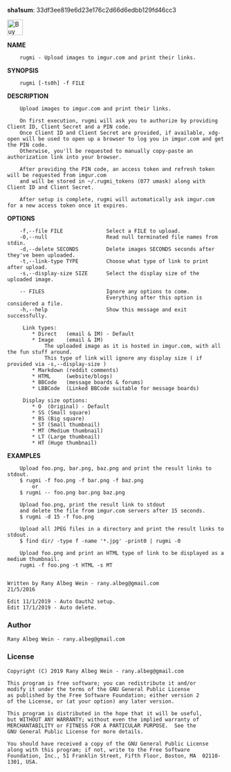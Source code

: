 **sha1sum**: 33df3ee819e6d23e176c2d66d6edbb129fd46cc3

<a href='https://ko-fi.com/E1E0B4X4' target='_blank'><img height='36' style='border:0px;height:36px;' src='https://az743702.vo.msecnd.net/cdn/kofi4.png?v=0' border='0' alt='Buy Me a Coffee at ko-fi.com' /></a>

**NAME**

        rugmi - Upload images to imgur.com and print their links.

**SYNOPSIS**

        rugmi [-ts0h] -f FILE

**DESCRIPTION**
		
        Upload images to imgur.com and print their links.
		
        On first execution, rugmi will ask you to authorize by providing Client ID, Client Secret and a PIN code.
        Once Client ID and Client Secret are provided, if available, xdg-open will be used to open up a browser to log you in imgur.com and get the PIN code.
        Otherwise, you'll be requested to manually copy-paste an authorization link into your browser.

        After providing the PIN code, an access token and refresh token will be requested from imgur.com
        and will be stored in ~/.rugmi_tokens (077 umask) along with Client ID and Client Secret.

        After setup is complete, rugmi will automatically ask imgur.com for a new access token once it expires.

**OPTIONS**

        -f,--file FILE              Select a FILE to upload.
        -0,--null                   Read null terminated file names from stdin.
        -d,--delete SECONDS         Delete images SECONDS seconds after they've been uploaded.
        -t,--link-type TYPE         Choose what type of link to print after upload.
        -s,--display-size SIZE      Select the display size of the uploaded image.

        -- FILES                    Ignore any options to come.
                                    Everything after this option is considered a file.
        -h,--help                   Show this message and exit successfully.

         Link types:
            * Direct   (email & IM) - Default
            * Image    (email & IM)
                The uploaded image as it is hosted in imgur.com, with all the fun stuff around.
                This type of link will ignore any display size ( if provided via -s,--display-size )
            * Markdown (reddit comments)
            * HTML     (website/blogs)
            * BBCode   (message boards & forums)
            * LBBCode  (Linked BBCode suitable for message boards)

         Display size options:
            * O  (Original) - Default
            * SS (Small square)
            * BS (Big square)
            * ST (Small thumbnail)
            * MT (Medium thumbnail)
            * LT (Large thumbnail)
            * HT (Huge thumbnail)

**EXAMPLES**

        Upload foo.png, bar.png, baz.png and print the result links to stdout.
        $ rugmi -f foo.png -f bar.png -f baz.png
            or
        $ rugmi -- foo.png bar.png baz.png
        
        Upload foo.png, print the result link to stdout
        and delete the file from imgur.com servers after 15 seconds.
        $ rugmi -d 15 -f foo.png

        Upload all JPEG files in a directory and print the result links to stdout.
        $ find dir/ -type f -name '*.jpg' -print0 | rugmi -0

        Upload foo.png and print an HTML type of link to be displayed as a medium thumbnail.
        rugmi -f foo.png -t HTML -s MT
		

    Written by Rany Albeg Wein - rany.albeg@gmail.com
    21/5/2016
    
    Edit 11/1/2019 - Auto Oauth2 setup.
    Edit 17/1/2019 - Auto delete.
### Author
    Rany Albeg Wein - rany.albeg@gmail.com

### License

    Copyright (C) 2019 Rany Albeg Wein - rany.albeg@gmail.com
    
    This program is free software; you can redistribute it and/or
    modify it under the terms of the GNU General Public License
    as published by the Free Software Foundation; either version 2
    of the License, or (at your option) any later version.
    
    This program is distributed in the hope that it will be useful,
    but WITHOUT ANY WARRANTY; without even the implied warranty of
    MERCHANTABILITY or FITNESS FOR A PARTICULAR PURPOSE.  See the
    GNU General Public License for more details.
    
    You should have received a copy of the GNU General Public License
    along with this program; if not, write to the Free Software
    Foundation, Inc., 51 Franklin Street, Fifth Floor, Boston, MA  02110-1301, USA.


